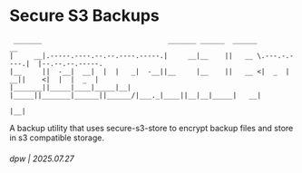 # Secure S3 Backups

```
 _______                               _______ ______  ______              __                
|     __|.-----.----.--.--.----.-----.|     __|__    ||   __ \.---.-.----.|  |--.--.--.-----.
|__     ||  -__|  __|  |  |   _|  -__||__     |__    ||   __ <|  _  |  __||    <|  |  |  _  |
|_______||_____|____|_____|__| |_____||_______|______||______/|___._|____||__|__|_____|   __|
                                                                                      |__|   
```

A backup utility that uses secure-s3-store to encrypt backup files and store in s3 compatible storage.

###### dpw | 2025.07.27
